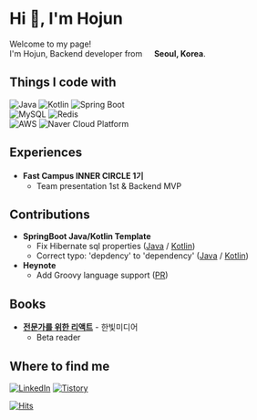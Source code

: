 # Hi 👋, I'm Hojun

Welcome to my page!  
I'm Hojun, Backend developer from <img src="https://cdn-icons-png.flaticon.com/128/197/197582.png" width="13"/> **Seoul, Korea**.

## Things I code with
![Java](https://img.shields.io/badge/Java-FF7900?logo=OpenJDK&logoColor=white)
![Kotlin](https://img.shields.io/badge/Kotlin-7F52FF?logo=Kotlin&logoColor=white)
![Spring Boot](https://img.shields.io/badge/Spring%20Boot-6DB33F?logo=springboot&logoColor=white)  
![MySQL](https://img.shields.io/badge/MySQL-4479A1?logo=MySQL&logoColor=white)
![Redis](https://img.shields.io/badge/Redis-FF4438?logo=Redis&logoColor=white)  
![AWS](https://img.shields.io/badge/AWS-FF9900?logo=Amazon&logoColor=white)
![Naver Cloud Platform](https://img.shields.io/badge/Naver%20Cloud%20Platform-03C75A?logo=naver&logoColor=white)

## Experiences
- **Fast Campus INNER CIRCLE 1기**
  - Team presentation 1st & Backend MVP

## Contributions
- **SpringBoot Java/Kotlin Template**
    - Fix Hibernate sql properties ([Java](https://github.com/team-dodn/spring-boot-java-template/pull/24) / [Kotlin](https://github.com/team-dodn/spring-boot-kotlin-template/pull/20))
    - Correct typo: 'depdency' to 'dependency' ([Java](https://github.com/team-dodn/spring-boot-java-template/pull/25) / [Kotlin](https://github.com/team-dodn/spring-boot-kotlin-template/pull/21))
- **Heynote**
    - Add Groovy language support ([PR](https://github.com/heyman/heynote/pull/111))

## Books
- **[전문가를 위한 리액트](https://product.kyobobook.co.kr/detail/S000214977649)** - 한빛미디어
  - Beta reader

## Where to find me
[![LinkedIn](https://img.shields.io/badge/LinkedIn-0A66C2?style=for-the-badge&logo=LinkedIn&logoColor=white)](https://www.linkedin.com/in/%ED%98%B8%EC%A4%80-%EC%9D%B4-57005b2a5/)
[![Tistory](https://img.shields.io/badge/Tistory-FF6C37?style=for-the-badge&logo=Tistory&logoColor=white)](https://hojun-dev.tistory.com)

[![Hits](https://hits.seeyoufarm.com/api/count/incr/badge.svg?url=https%3A%2F%2Fgithub.com%2Fpsh10066&count_bg=%2379C83D&title_bg=%23555555&icon=&icon_color=%23E7E7E7&title=hits&edge_flat=false)](https://hits.seeyoufarm.com)
